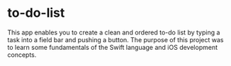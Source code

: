 # to-do-list
This app enables you to create a clean and ordered to-do list by typing a task into a field bar and pushing a button. The purpose of this project was to learn some fundamentals of the Swift language and iOS development concepts. 
